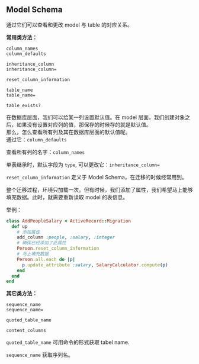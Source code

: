 ## Model Schema

通过它们可以查看和更改 model 与 table 的对应关系。

**常用类方法：**

```
column_names
column_defaults

inheritance_column
inheritance_column=

reset_column_information

table_name
table_name=

table_exists?
```

在数据库层面，我们可以给某一列设置默认值。在 model 层面，我们创建对象之后，如果没有设置对应列的值，那保存的时候存的就是默认值。
<br>
那么，怎么查看所有列及其在数据库层面的默认值呢。
<br>
通过它：`column_defaults`

查看所有列的名字：`column_names`

单表继承时，默认字段为 `type`, 可以更改它：`inheritance_column=`

`reset_column_information` 定义于 Model Schema，在迁移的时候经常用到。

整个迁移过程，环境只加载一次。但有时候，我们添加了属性，我们希望马上能够填充数据。此时，就需要重新读取 model 的表信息。

举例：

```ruby
class AddPeopleSalary < ActiveRecord::Migration
  def up
    # 添加属性
    add_column :people, :salary, :integer
    # 确保已经添加了此属性
    Person.reset_column_information
    # 马上填充数据
    Person.all.each do |p|
      p.update_attribute :salary, SalaryCalculator.compute(p)
    end
  end
end
```

**其它类方法：**

```
sequence_name
sequence_name=

quoted_table_name

content_columns
```

`quoted_table_name` 可用命令的形式获取 tabel name.

`sequence_name` 获取序列名。

